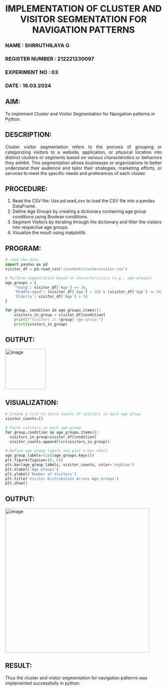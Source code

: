 <H1 ALIGN=CENTER> IMPLEMENTATION OF CLUSTER AND VISITOR SEGMENTATION FOR NAVIGATION PATTERNS  </H1>
<H3> NAME : SHRRUTHILAYA G </H3>
<H3> REGISTER NUMBER : 212221230097 </H3>
<H3>EXPERIMENT NO : 03 </H3>
<H3>DATE  : 16.03.2024 </H3>

## AIM: 
To implement Cluster and Visitor Segmentation for Navigation patterns in Python.
## DESCRIPTION:
<div align= "justify">Cluster visitor segmentation refers to the process of grouping or categorizing visitors to a website, 
  application, or physical location into distinct clusters or segments based on various characteristics or behaviors they exhibit. 
  This segmentation allows businesses or organizations to better understand their audience and tailor their strategies, marketing efforts, 
  or services to meet the specific needs and preferences of each cluster.</div>
  
## PROCEDURE:
1) Read the CSV file: Use pd.read_csv to load the CSV file into a pandas DataFrame.
2) Define Age Groups by creating a dictionary containing age group conditions using Boolean conditions.
3) Segment Visitors by iterating through the dictionary and filter the visitors into respective age groups.
4) Visualize the result using matplotlib.

## PROGRAM:
```python
# read the data
import pandas as pd
visitor_df = pd.read_csv('/content/clustervisitor.csv')

# Perform segmentation based on characteristics (e.g., age groups)
age_groups = {
    'Young': visitor_df['Age'] <= 30,
    'Middle-aged': (visitor_df['Age'] > 30) & (visitor_df['Age'] <= 50),
    'Elderly': visitor_df['Age'] > 50
}

for group, condition in age_groups.items():  
    visitors_in_group = visitor_df[condition] 
    print(f"Visitors in {group} age group:")
    print(visitors_in_group)
```
## OUTPUT:
<img width="130" alt="image" src="https://github.com/Shrruthilaya-Gangadaran/WDM_EXP4/assets/93427705/fa2dd141-a3c8-4987-8784-a2e9ec7926c7">

## VISUALIZATION:
```python
# Create a list to store counts of visitors in each age group
visitor_counts=[]

# Count visitors in each age group
for group,condition in age_groups.items():
  visitors_in_group=visitor_df[condition]
  visitor_counts.append(len(visitors_in_group))
    
# Define age group labels and plot a bar chart
age_group_labels=list(age_groups.keys())
plt.figure(figsize=(8, 6))
plt.bar(age_group_labels, visitor_counts, color='skyblue')
plt.xlabel('Age Groups')
plt.ylabel('Number of Visitors')
plt.title('Visitor Distribution Across Age Groups')
plt.show()
```
## OUTPUT:
<img width="464" alt="image" src="https://github.com/Shrruthilaya-Gangadaran/WDM_EXP4/assets/93427705/cf4ff22a-2e6d-456b-926d-2fb1834a588b">

## RESULT:
Thus the cluster and visitor segmentation for navigation patterns was implemented successfully in python.
